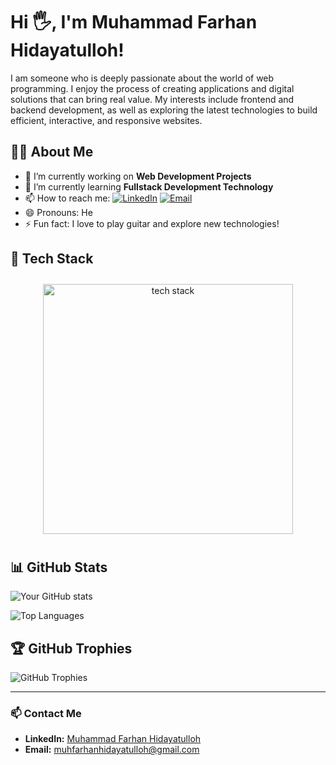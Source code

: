 # Hi 🖐️, I'm Muhammad Farhan Hidayatulloh!

I am someone who is deeply passionate about the world of web programming. I enjoy the process of creating applications and digital solutions that can bring real value. My interests include frontend and backend development, as well as exploring the latest technologies to build efficient, interactive, and responsive websites.

## 👨‍💻 About Me
- 🔭 I’m currently working on **Web Development Projects**
- 🌱 I’m currently learning **Fullstack Development Technology**
- 📫 How to reach me:  <a href="https://www.linkedin.com/in/muhfarhanhidayatulloh/" target="_blank"><img src="https://img.shields.io/badge/LinkedIn-0077B5?style=for-the-badge&logo=linkedin&logoColor=white" alt="LinkedIn"></a>  <a href="mailto:muhfarhanhidayatulloh@gmail.com" target="_blank"><img src="https://img.shields.io/badge/Gmail-D14836?style=for-the-badge&logo=gmail&logoColor=white" alt="Email"></a>
- 😄 Pronouns: He
- ⚡ Fun fact: I love to play guitar and explore new technologies!

## 🚀 Tech Stack
<p align="center">
  <img src="https://skillicons.dev/icons?i=js,php,nodejs,express,laravel,mysql,html,css,tailwind,react" alt="tech stack" width="400" style="margin: 10px;"/>
</p>

## 📊 GitHub Stats
![Your GitHub stats](https://github-readme-stats.vercel.app/api?username=Muhfarhan90&show_icons=true&theme=tokyonight&count_private=true)

![Top Languages](https://github-readme-stats.vercel.app/api/top-langs/?username=Muhfarhan90&layout=compact)

## 🏆 GitHub Trophies
![GitHub Trophies](https://github-profile-trophy.vercel.app/?username=Muhfarhan90&theme=tokyonight&no-frame=true&no-bg=true)

---

### 📫 Contact Me
* **LinkedIn:** [Muhammad Farhan Hidayatulloh](https://www.linkedin.com/in/muhfarhanhidayatulloh/)
* **Email:** [muhfarhanhidayatulloh@gmail.com](mailto:muhfarhanhidayatulloh@gmail.com)
